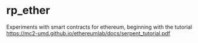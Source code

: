 # rp_ether
Experiments with smart contracts for ethereum, beginning with the tutorial 
https://mc2-umd.github.io/ethereumlab/docs/serpent_tutorial.pdf
